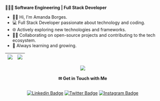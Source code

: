 <strong>👩🏽‍💻 Software Engineering | Full Stack Developer</strong>
<br>

- 👋🏽 Hi, I'm Amanda Borges.
- 💻 Full Stack Developer passionate about technology and coding.
- 🌐 Actively exploring new technologies and frameworks.
- 🤝🏽 Collaborating on open-source projects and contributing to the tech ecosystem.
- 🦾 Always learning and growing.

| ![](http://github-profile-summary-cards.vercel.app/api/cards/repos-per-language?username=amandadecassiaborges&theme=github_dark) | ![](http://github-profile-summary-cards.vercel.app/api/cards/profile-details?username=amandadecassiaborges&theme=github_dark) |  
 | ----------- | ----------- |

<div align="center">
  <a href="https://skillicons.dev">
    <img
      src="https://skillicons.dev/icons?i=html,css,js,jquery,react,vite,php,laravel,mysql,c,cpp,aws,arduino,py,django,tensorflow,java,git,github,eclipse,vscode"
    />
  </a>
  <br />
</div>
<br />

<div align="center">
  <strong>✉ Get in Touch with Me</strong>
  <br />
  <br />

  [![Linkedin
  Badge](https://img.shields.io/badge/-Amanda%20Borges-000000?style=flat-square&labelColor=1A1B27&logo=Linkedin&logoColor=ffffff&link=https://www.linkedin.com/in/amandadecassiaborges/)](https://www.linkedin.com/in/amandadecassiaborges/)
  [![Twitter
  Badge](https://img.shields.io/badge/-@amandaborgeses-000000?style=flat-square&labelColor=1A1B27&logo=twitter&logoColor=ffffff&link=https://twitter.com/amandaborgeses)](https://twitter.com/amandaborgeses)
  [![Instagram
  Badge](https://img.shields.io/badge/-amandadecassiaborges-000000?style=flat-square&labelColor=1A1B27&logo=Instagram&logoColor=ffffff&link=https://www.instagram.com/amandadecassiaborges/)](https://www.Instagram.com/amandadecassiaborges/)
</div>
